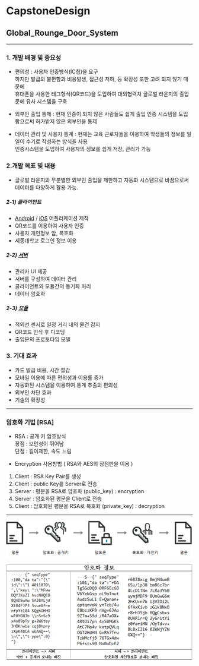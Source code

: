 # CapstoneDesign

## Global_Rounge_Door_System
<hr/>   

###  1. 개발 배경 및 중요성   

 + 편의성 : 사용자 인증방식(IC칩)을 요구  
 하지만 발급의 불편함과 비용발생, 접근성 저하, 등 확장성 또한 고려 되지 않기 때문에   
 휴대폰을 사용한 태그형식(QR코드)을 도입하여 대외협력처 글로벌 라운지의 출입문에 유사 시스템을 구축
  
 + 외부인 출입 통제 : 현재 인증이 되지 않은 사람들도 쉽게 출입
 인증 시스템을 도입함으로써 허가받지 않은 외부인을 통제 
  
 + 데이터 관리 및 사용자 통계 : 현재는 교육 근로자들을 이용하여 학생들의 정보를 일일이 수기로 작성하는 방식을 사용  
   인증시스템을 도입하여 사용자의 정보를 쉽게 저장, 관리가 가능
 
### 2.개발 목표 및 내용  
+ 글로벌 라운지의 무분별한 외부인 출입을 제한하고 자동화 시스템으로 바꿈으로써 데이터를 다양하게 활용 가능.
 
##### 2-1) 클라이언트
 + [Android](https://github.com/zojae031/CapstoneDesign_Global_Rounge_Door_System/tree/android) / [iOS](https://github.com/zojae031/CapstoneDesign_Global_Rounge_Door_System/tree/ios) 어플리케이션 제작
 + QR코드를 이용하여 사용자 인증
 + 사용자 개인정보 암, 복호화
 + 세종대학교 로그인 정보 이용  
 
##### 2-2) [서버](https://github.com/zojae031/CapstoneDesign_Global_Rounge_Door_System/tree/server)
 + 관리자 UI 제공
 + 서버를 구성하여 데이터 관리
 + 클라이언트와 모듈간의 동기화 처리
 + 데이터 암호화  
 
##### 2-3) [모듈](https://github.com/zojae031/CapstoneDesign_Global_Rounge_Door_System/tree/module)
 + 적외선 센서로 일정 거리 내의 물건 감지
 + QR코드 인식 후 디코딩 
 + 출입문의 프로토타입 모델 
 
### 3. 기대 효과

+  카드 발급 비용, 시간 절감
+  모바일 이용에 따른 편의성과 이용률 증가
+  자동화된 시스템을 이용하여 통계 추출의 편의성
+  외부인 차단 효과
+  기술의 확장성

<hr>  


### 암호화 기법 [RSA]

 + RSA : 공개 키 암호방식  
장점 : 보안성이 뛰어남  
단점 : 길이제한, 속도 느림



+ Encryption 사용방법 ( RSA와 AES의 장점만을 이용 )
1. Client : RSA Key Pair를 생성
2. Client : public Key를 Server로 전송
3. Server : 평문을 RSA로 암호화 (public_key) : encryption
4. Server : 암호화된 평문을 Client로 전송
5. Client : 암호화된 평문을 RSA로 복호화 (private_key) : decryption

<hr>

![encryption](./img/RSA.png)

![패킷 암호화](./img/encrypt_result.PNG)    
 
